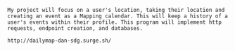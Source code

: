     My project will focus on a user's location, taking their location and creating an event as a Mapping calendar. This will keep a history of a user's events within their profile. This program will implement http requests, endpoint creation, and databases.

    http://dailymap-dan-sdg.surge.sh/
